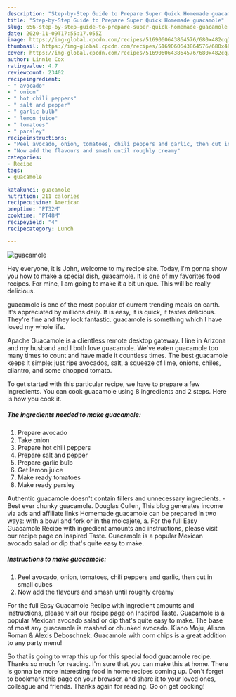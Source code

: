 ```yaml
---
description: "Step-by-Step Guide to Prepare Super Quick Homemade guacamole"
title: "Step-by-Step Guide to Prepare Super Quick Homemade guacamole"
slug: 656-step-by-step-guide-to-prepare-super-quick-homemade-guacamole
date: 2020-11-09T17:55:17.055Z
image: https://img-global.cpcdn.com/recipes/5169060643864576/680x482cq70/guacamole-recipe-main-photo.jpg
thumbnail: https://img-global.cpcdn.com/recipes/5169060643864576/680x482cq70/guacamole-recipe-main-photo.jpg
cover: https://img-global.cpcdn.com/recipes/5169060643864576/680x482cq70/guacamole-recipe-main-photo.jpg
author: Linnie Cox
ratingvalue: 4.7
reviewcount: 23402
recipeingredient:
- " avocado"
- " onion"
- " hot chili peppers"
- " salt and pepper"
- " garlic bulb"
- " lemon juice"
- " tomatoes"
- " parsley"
recipeinstructions:
- "Peel avocado, onion, tomatoes, chili peppers and garlic, then cut in small cubes"
- "Now add the flavours and smash until roughly creamy"
categories:
- Recipe
tags:
- guacamole

katakunci: guacamole 
nutrition: 211 calories
recipecuisine: American
preptime: "PT32M"
cooktime: "PT48M"
recipeyield: "4"
recipecategory: Lunch

---
```



![guacamole](https://img-global.cpcdn.com/recipes/5169060643864576/680x482cq70/guacamole-recipe-main-photo.jpg)

Hey everyone, it is John, welcome to my recipe site. Today, I'm gonna show you how to make a special dish, guacamole. It is one of my favorites food recipes. For mine, I am going to make it a bit unique. This will be really delicious.

guacamole is one of the most popular of current trending meals on earth. It's appreciated by millions daily. It is easy, it is quick, it tastes delicious. They're fine and they look fantastic. guacamole is something which I have loved my whole life.

Apache Guacamole is a clientless remote desktop gateway. I line in Arizona and my husband and I both love guacamole. We&#39;ve eaten guacamole too many times to count and have made it countless times. The best guacamole keeps it simple: just ripe avocados, salt, a squeeze of lime, onions, chiles, cilantro, and some chopped tomato.


To get started with this particular recipe, we have to prepare a few ingredients. You can cook guacamole using 8 ingredients and 2 steps. Here is how you cook it.

<!--inarticleads1-->

##### The ingredients needed to make guacamole:

1. Prepare  avocado
1. Take  onion
1. Prepare  hot chili peppers
1. Prepare  salt and pepper
1. Prepare  garlic bulb
1. Get  lemon juice
1. Make ready  tomatoes
1. Make ready  parsley


Authentic guacamole doesn&#39;t contain fillers and unnecessary ingredients. - Best ever chunky guacamole. Douglas Cullen, This blog generates income via ads and affiliate links Homemade guacamole can be prepared in two ways: with a bowl and fork or in the molcajete, a. For the full Easy Guacamole Recipe with ingredient amounts and instructions, please visit our recipe page on Inspired Taste. Guacamole is a popular Mexican avocado salad or dip that&#39;s quite easy to make. 

<!--inarticleads2-->

##### Instructions to make guacamole:

1. Peel avocado, onion, tomatoes, chili peppers and garlic, then cut in small cubes
1. Now add the flavours and smash until roughly creamy


For the full Easy Guacamole Recipe with ingredient amounts and instructions, please visit our recipe page on Inspired Taste. Guacamole is a popular Mexican avocado salad or dip that&#39;s quite easy to make. The base of most any guacamole is mashed or chunked avocado. Kiano Moju, Alison Roman &amp; Alexis Deboschnek. Guacamole with corn chips is a great addition to any party menu! 

So that is going to wrap this up for this special food guacamole recipe. Thanks so much for reading. I'm sure that you can make this at home. There is gonna be more interesting food in home recipes coming up. Don't forget to bookmark this page on your browser, and share it to your loved ones, colleague and friends. Thanks again for reading. Go on get cooking!
